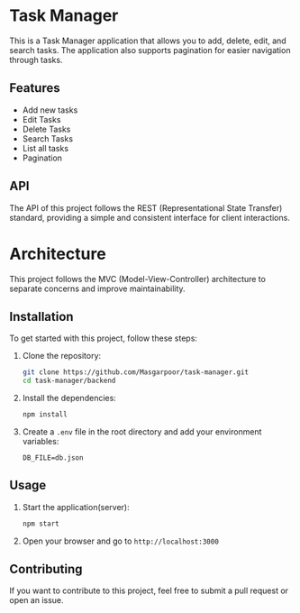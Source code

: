 # Task Manager

This is a Task Manager application that allows you to add, delete, edit, and search tasks. The application also supports pagination for easier navigation through tasks.

## Features

- Add new tasks
- Edit Tasks
- Delete Tasks
- Search Tasks
- List all tasks
- Pagination

## API

The API of this project follows the REST (Representational State Transfer) standard, providing a simple and consistent interface for client interactions.

# Architecture

This project follows the MVC (Model-View-Controller) architecture to separate concerns and improve maintainability.

## Installation

To get started with this project, follow these steps:

1.  Clone the repository:

    ```bash
    git clone https://github.com/Masgarpoor/task-manager.git
    cd task-manager/backend
    ```

2.  Install the dependencies:

    ```bash
    npm install
    ```

3.  Create a `.env` file in the root directory and add your environment variables:

    ```env
    DB_FILE=db.json
    ```

## Usage

1. Start the application(server):

   ```bash
   npm start
   ```

2. Open your browser and go to `http://localhost:3000`

## Contributing

If you want to contribute to this project, feel free to submit a pull request or open an issue.
